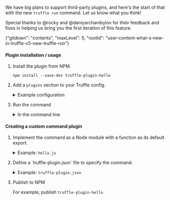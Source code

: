 We have big plans to support third-party plugins, and here's the start of that
with the new `truffle run` command. Let us know what you think!

Special thanks to @rocky and @daniyarchambylov for their feedback and fixes in
helping us bring you the first iteration of this feature.

{"gitdown": "contents", "maxLevel": 5, "rootId": "user-content-what-s-new-in-truffle-v5-new-truffle-run"}

#### Plugin installation / usage

<ol>
<li><p>Install the plugin from NPM.</p>

```
npm install --save-dev truffle-plugin-hello
```
</li>

<li>
<p>Add a <code>plugins</code> section to your Truffle config.</p>
<details>
<summary>Example configuration</summary>

```javascript
module.exports = {
  /* ... rest of truffle-config */

  plugins: [
    "truffle-plugin-hello"
  ]
}
```
</details>
</li>

<li><p>Run the command</p>
<details>
<summary>In the command line</summary>

```
$ truffle run hello
Hello, World!
```
</summary>
</details>
</li>
</ol>


#### Creating a custom command plugin

<ol>
<li><p>Implement the command as a Node module with a function as its default export.</p>
<details>
  <summary>Example: <code>hello.js</code></summary>

```javascript
/**
 * Outputs `Hello, World!` when running `truffle run hello`,
 * or `Hello, ${name}` when running `truffle run hello [name]`
 * @param {Config} config - A truffle-config object.
 * Has attributes like `truffle_directory`, `working_directory`, etc.
 * @param {(done|callback)} [done=done] - A done callback, or a normal callback.
 */
module.exports = (config, done) => {
  // config._ has the command arguments.
  // config_[0] is the command name, e.g. "hello" here.
  // config_[1] starts remaining parameters.
  let name = config._.length > 1 ? config._[1] : 'World!';
  console.log(`Hello, ${name}`);
  done();
}
```
</details></p>

<li><p>Define a `truffle-plugin.json` file to specify the command.</p>
<details>
  <summary>Example: <code>truffle-plugin.json</code></summary>

```json
{
  "commands": {
    "hello": "hello.js"
  }
}
```
</details></li>

<li><p>Publish to NPM</p>
<p>For example, publish <code>truffle-plugin-hello</code></p></li>
</ol>
